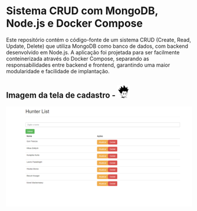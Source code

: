# Sistema CRUD com MongoDB, Node.js e Docker Compose


Este repositório contém o código-fonte de um sistema CRUD (Create, Read, Update, Delete) que utiliza MongoDB como banco de dados, com backend desenvolvido em Node.js.
A aplicação foi projetada para ser facilmente conteinerizada através do Docker Compose, separando as responsabilidades entre backend e frontend, garantindo uma maior modularidade e facilidade de implantação.


## Imagem da tela de cadastro - <img src="./img/gon.jpg" alt="imagem hxh - cadastro lista" width="35">


 
![imagem hxh - cadastro lista](./img/tela-cadastro.png)
